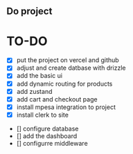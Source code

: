 ## Do project

# TO-DO

-   [x] put the project on vercel and github
-   [x] adjust and create datbase with drizzle
-   [x] add the basic ui
-   [x] add dynamic routing for products
-   [x] add zustand
-   [x] add cart and checkout page
-   [x] install mpesa integration to project
-   [x] install clerk to site
-   [] configure database
-   [] add the dashboard
-   [] configurre middleware
